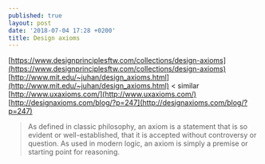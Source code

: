 ```yaml
---
published: true
layout: post
date: '2018-07-04 17:28 +0200'
title: Design axioms
---
```

[https://www.designprinciplesftw.com/collections/design-axioms](https://www.designprinciplesftw.com/collections/design-axioms)  
[http://www.mit.edu/~juhan/design_axioms.html](http://www.mit.edu/~juhan/design_axioms.html) < similar  
[http://www.uxaxioms.com/](http://www.uxaxioms.com/)  
[http://designaxioms.com/blog/?p=247](http://designaxioms.com/blog/?p=247)

> As defined in classic philosophy, an axiom is a statement that is so evident or well-established, that it is accepted without controversy or question.
> As used in modern logic, an axiom is simply a premise or starting point for reasoning.
